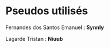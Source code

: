 <h1>Pseudos utilisés</h1>
<p>Fernandes dos Santos Emanuel : <b>Synnly</b> </p>
<p>Lagarde Tristan : <b>Niuub</b></p>
